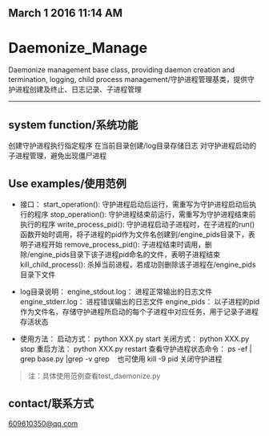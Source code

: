 ## March 1 2016 11:14 AM

# Daemonize_Manage
Daemonize management base class, providing daemon creation and termination, logging, child process management/守护进程管理基类，提供守护进程创建及终止、日志记录、子进程管理

* * *


## system function/系统功能

创建守护进程执行指定程序
在当前目录创建/log目录存储日志
对守护进程启动的子进程管理，避免出现僵尸进程


## Use examples/使用范例

- 接口：
    start_operation():    守护进程启动后运行，需重写为守护进程启动后执行的程序
    stop_operation():     守护进程结束前运行，需重写为守护进程结束前执行的程序
    write_process_pid():  守护进程启动子进程时，在子进程的run()函数开始时调用，将子进程的pid作为文件名创建到/engine_pids目录下，表明子进程开始
    remove_process_pid(): 子进程结束时调用，删除/engine_pids目录下该子进程pid命名的文件，表明子进程结束
    kill_child_process():  杀掉当前进程，若成功则删除该子进程在/engine_pids目录下文件
    
- log目录说明：
    engine_stdout.log：   进程正常输出的日志文件
    engine_stderr.log：   进程错误输出的日志文件
    engine_pids：         以子进程的pid作为文件名，存储守护进程所启动的每个子进程中对应任务，用于记录子进程存活状态
    
- 使用方法：
    启动方式：             python XXX.py start
    关闭方式：             python XXX.py stop
    重启方法：             python XXX.py restart
    查看守护进程状态命令： ps -ef | grep base.py |grep -v grep
    也可使用  kill -9 pid 关闭守护进程

>注：具体使用范例查看test_daemonize.py

## contact/联系方式


609610350@qq.com
